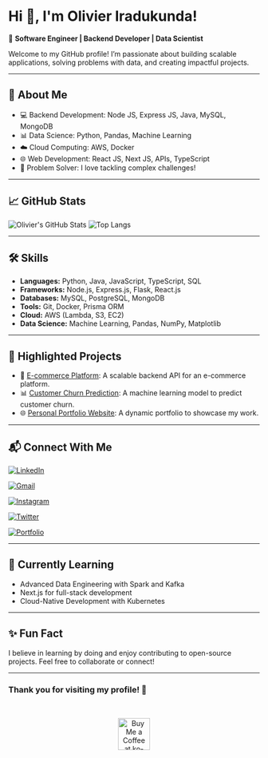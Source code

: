 #  Hi 👋, I'm Olivier Iradukunda!

🌟 **Software Engineer | Backend Developer | Data Scientist**

Welcome to my GitHub profile! I’m passionate about building scalable applications, solving problems with data, and creating impactful projects. 

---

## 🚀 **About Me**
- 💻 Backend Development: Node JS, Express JS, Java, MySQL, MongoDB
- 📊 Data Science: Python, Pandas, Machine Learning
- ☁️ Cloud Computing: AWS, Docker
- 🌐 Web Development: React JS, Next JS, APIs, TypeScript
- 🔧 Problem Solver: I love tackling complex challenges!

---

## 📈 **GitHub Stats**
![Olivier's GitHub Stats](https://github-readme-stats.vercel.app/api?username=Mr-Olivier&show_icons=true&theme=radical)
![Top Langs](https://github-readme-stats.vercel.app/api/top-langs/?username=Mr-Olivier&layout=compact&theme=radical)

---

## 🛠️ **Skills**
- **Languages:** Python, Java, JavaScript, TypeScript, SQL
- **Frameworks:** Node.js, Express.js, Flask, React.js
- **Databases:** MySQL, PostgreSQL, MongoDB
- **Tools:** Git, Docker, Prisma ORM
- **Cloud:** AWS (Lambda, S3, EC2)
- **Data Science:** Machine Learning, Pandas, NumPy, Matplotlib

---

## 🌟 **Highlighted Projects**
- 📂 [E-commerce Platform](https://ecommerce-platform-plum.vercel.app/): A scalable backend API for an e-commerce platform.
- 📊 [Customer Churn Prediction](https://github.com/olivieriradukunda/churn-prediction): A machine learning model to predict customer churn.
- 🌐 [Personal Portfolio Website](https://olivier-ira.vercel.app/): A dynamic portfolio to showcase my work.

---

## 📬 **Connect With Me**
[![LinkedIn](https://img.shields.io/badge/LinkedIn-Connect-blue?style=for-the-badge&logo=linkedin)](https://www.linkedin.com/in/olivier-iradukunda-8269412a0/)

[![Gmail](https://img.shields.io/badge/Email-Contact-red?style=for-the-badge&logo=gmail)](mailto:oiradukunda63@gmail.com)

[![Instagram](https://img.shields.io/badge/Instagram-Follow-ff69b4?style=for-the-badge&logo=instagram)](https://www.instagram.com/__olivier__20/)

[![Twitter](https://img.shields.io/badge/Twitter-Follow-blue?style=for-the-badge&logo=twitter)](https://x.com/OIradukund43222)

[![Portfolio](https://img.shields.io/badge/Portfolio-Visit-green?style=for-the-badge&logo=firefox)](https://olivier-ira.vercel.app/)

---

## 🌱 **Currently Learning**
- Advanced Data Engineering with Spark and Kafka
- Next.js for full-stack development
- Cloud-Native Development with Kubernetes

---

## ✨ **Fun Fact**
I believe in learning by doing and enjoy contributing to open-source projects. Feel free to collaborate or connect!

---

### Thank you for visiting my profile! 🌟

<br/> <div align="center"> <a href='https://ko-fi.com/T6T0ZUPZR' target='_blank'><img height='64' style='border:0px;height:64px;' src='https://storage.ko-fi.com/cdn/kofi1.png?v=3' border='0' alt='Buy Me a Coffee at ko-fi.com' /></a> </div> <br/>
